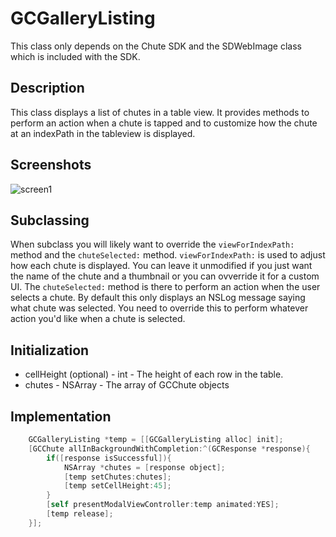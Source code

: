 GCGalleryListing
================

This class only depends on the Chute SDK and the SDWebImage class which is included with the SDK.

Description
------------

This class displays a list of chutes in a table view.  It provides methods to perform an action when a chute is tapped and to customize how the chute at an indexPath in the tableview is displayed.

Screenshots
-----------
![screen1](https://github.com/chute/chute-ios-components/raw/master/components/GCGalleryListing/screenshots/screen1.png)

Subclassing
------------

When subclass you will likely want to override the `viewForIndexPath:` method and the `chuteSelected:` method.  `viewForIndexPath:` is used to adjust how each chute is displayed.  You can leave it unmodified if you just want the name of the chute and a thumbnail or you can ovverride it for a custom UI.  The `chuteSelected:` method is there to perform an action when the user selects a chute.  By default this only displays an NSLog message saying what chute was selected.  You need to override this to perform whatever action you'd like when a chute is selected.

Initialization
---------------

* cellHeight (optional) - int - The height of each row in the table.
* chutes - NSArray - The array of GCChute objects

Implementation
---------------

```objective-c
    GCGalleryListing *temp = [[GCGalleryListing alloc] init];
    [GCChute allInBackgroundWithCompletion:^(GCResponse *response){
        if([response isSuccessful]){
            NSArray *chutes = [response object];
            [temp setChutes:chutes];
            [temp setCellHeight:45];
        }
        [self presentModalViewController:temp animated:YES];
        [temp release];
    }];
```